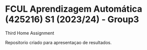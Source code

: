 # FCUL Aprendizagem Automática (425216) S1 (2023/24) - Group3
Third Home Assignment

Repositorio criado para apresentaçao de resultados.
